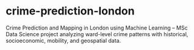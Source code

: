 # crime-prediction-london
Crime Prediction and Mapping in London using Machine Learning – MSc Data Science project analyzing ward-level crime patterns with historical, socioeconomic, mobility, and geospatial data.
